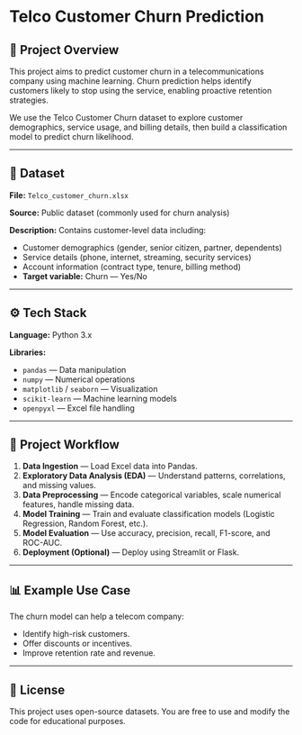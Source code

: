 # Telco Customer Churn Prediction

## 📌 Project Overview
This project aims to predict customer churn in a telecommunications company using machine learning. Churn prediction helps identify customers likely to stop using the service, enabling proactive retention strategies.

We use the Telco Customer Churn dataset to explore customer demographics, service usage, and billing details, then build a classification model to predict churn likelihood.

---

## 📂 Dataset
**File:** `Telco_customer_churn.xlsx`  

**Source:** Public dataset (commonly used for churn analysis)  

**Description:** Contains customer-level data including:
- Customer demographics (gender, senior citizen, partner, dependents)
- Service details (phone, internet, streaming, security services)
- Account information (contract type, tenure, billing method)  
- **Target variable:** Churn — Yes/No

---

## ⚙️ Tech Stack
**Language:** Python 3.x  

**Libraries:**
- `pandas` — Data manipulation
- `numpy` — Numerical operations
- `matplotlib` / `seaborn` — Visualization
- `scikit-learn` — Machine learning models
- `openpyxl` — Excel file handling

---

## 🚀 Project Workflow
1. **Data Ingestion** — Load Excel data into Pandas.  
2. **Exploratory Data Analysis (EDA)** — Understand patterns, correlations, and missing values.  
3. **Data Preprocessing** — Encode categorical variables, scale numerical features, handle missing data.  
4. **Model Training** — Train and evaluate classification models (Logistic Regression, Random Forest, etc.).  
5. **Model Evaluation** — Use accuracy, precision, recall, F1-score, and ROC-AUC.  
6. **Deployment (Optional)** — Deploy using Streamlit or Flask.

---

## 📊 Example Use Case
The churn model can help a telecom company:
- Identify high-risk customers.
- Offer discounts or incentives.
- Improve retention rate and revenue.

---

## 📜 License
This project uses open-source datasets. You are free to use and modify the code for educational purposes.
